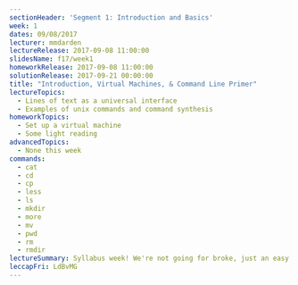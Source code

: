 ```yaml
---
sectionHeader: 'Segment 1: Introduction and Basics'
week: 1
dates: 09/08/2017
lecturer: mmdarden
lectureRelease: 2017-09-08 11:00:00
slidesName: f17/week1
homeworkRelease: 2017-09-08 11:00:00
solutionRelease: 2017-09-21 00:00:00
title: "Introduction, Virtual Machines, & Command Line Primer"
lectureTopics:
  - Lines of text as a universal interface
  - Examples of unix commands and command synthesis
homeworkTopics:
  - Set up a virtual machine
  - Some light reading
advancedTopics:
  - None this week
commands:
  - cat
  - cd
  - cp
  - less
  - ls
  - mkdir
  - more
  - mv
  - pwd
  - rm
  - rmdir
lectureSummary: Syllabus week! We're not going for broke, just an easy introduction to the C4CS curriculum.
leccapFri: LdBvMG
---
```


